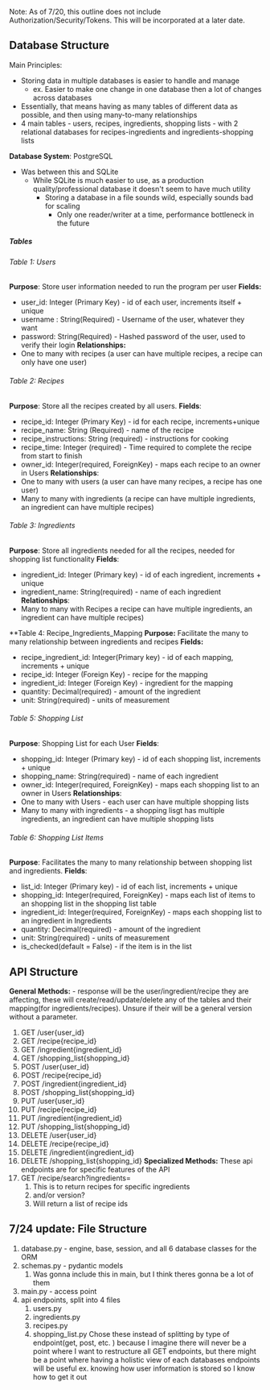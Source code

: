 Note: As of 7/20, this outline does not include Authorization/Security/Tokens. This will be incorporated at a later date.
## Database Structure

Main Principles: 
* Storing data in multiple databases is easier to handle and manage
	* ex. Easier to make one change in one database then a lot of changes across databases
* Essentially, that means having as many tables of different data as possible, and then using many-to-many relationships
* 4 main tables - users, recipes, ingredients, shopping lists - with 2 relational databases for recipes-ingredients and ingredients-shopping lists

**Database System**: PostgreSQL
* Was between this and SQLite
	* While SQLite is much easier to use, as a production quality/professional database it doesn't seem to have much utility
		* Storing a database in a file sounds wild, especially sounds bad for scaling
			* Only one reader/writer at a time, performance bottleneck in the future
##### Tables
###### Table 1: Users
**Purpose**: Store user information needed to run the program per user
**Fields:**
* user_id: Integer (Primary Key) - id of each user, increments itself + unique
* username : String(Required) - Username of the user, whatever they want
* password: String(Required) - Hashed password of the user, used to verify their login
**Relationships:** 
* One to many with recipes (a user can have multiple recipes, a recipe can only have one user)
###### Table 2: Recipes
**Purpose**: Store all the recipes created by all users.
**Fields**:
* recipe_id: Integer (Primary Key) - id for each recipe, increments+unique
* recipe_name: String (Required) - name of the recipe
* recipe_instructions: String (required) - instructions for cooking
* recipe_time: Integer (required) - Time required to complete the recipe from start to finish
* owner_id: Integer(required, ForeignKey) - maps each recipe to an owner in Users
**Relationships**: 
* One to many with users (a user can have many recipes, a recipe has one user)
* Many to many with ingredients (a recipe can have multiple ingredients, an ingredient can have multiple recipes)

###### Table 3: Ingredients
**Purpose**: Store all ingredients needed for all the recipes, needed for shopping list functionality
**Fields**:
* ingredient_id: Integer (Primary key) - id of each ingredient, increments + unique
* ingredient_name: String(required) - name of each ingredient
**Relationships**:
* Many to many with Recipes a recipe can have multiple ingredients, an ingredient can have multiple recipes)

**Table 4: Recipe_Ingredients_Mapping
**Purpose:** Facilitate the many to many relationship between ingredients and recipes
**Fields:**
* recipe_ingredient_id: Integer(Primary key) - id of each mapping, increments + unique
* recipe_id: Integer (Foreign Key) - recipe for the mapping
* ingredient_id: Integer (Foreign Key) - ingredient for the mapping
* quantity: Decimal(required) - amount of the ingredient
* unit: String(required) - units of measurement

###### Table 5: Shopping List
**Purpose**: Shopping List for each User
**Fields**:
* shopping_id: Integer (Primary key) - id of each shopping list, increments + unique
* shopping_name: String(required) - name of each ingredient
* owner_id: Integer(required, ForeignKey) - maps each shopping list to an owner in Users
**Relationships**:
* One to many with Users - each user can have multiple shopping lists
* Many to many with ingredients - a shopping lisgt has multiple ingredients, an ingredient can have multiple shopping lists

###### Table 6: Shopping List Items
**Purpose**: Facilitates the many to many relationship between shopping list and ingredients.
**Fields**:
* list_id: Integer (Primary key) - id of each list, increments + unique
* shopping_id: Integer(required, ForeignKey) - maps each list of items to an shopping list in the shopping list table
* ingredient_id: Integer(required, ForeignKey) - maps each shopping list to an ingredient in Ingredients
* quantity: Decimal(required) - amount of the ingredient
* unit: String(required) - units of measurement
* is_checked(default = False) - if the item is in the list
## API Structure

**General Methods:** - response will be the user/ingredient/recipe they are affecting, these will create/read/update/delete any of the tables and their mapping(for ingredients/recipes). Unsure if their will be a general version without a parameter.
1. GET /user{user_id}
2. GET /recipe{recipe_id}
3. GET /ingredient{ingredient_id}
4. GET /shopping_list{shopping_id}
5. POST /user{user_id}
6. POST /recipe{recipe_id}
7. POST /ingredient{ingredient_id}
8. POST /shopping_list{shopping_id}
9. PUT /user{user_id}
10. PUT /recipe{recipe_id}
11. PUT /ingredient{ingredient_id}
12. PUT /shopping_list{shopping_id}
13. DELETE /user{user_id}
14. DELETE /recipe{recipe_id}
15. DELETE /ingredient{ingredient_id}
16. DELETE /shopping_list{shopping_id}
**Specialized Methods:** These api endpoints are for specific features of the API
17. GET /recipe/search?ingredients=
	1. This is to return recipes for specific ingredients
	2. and/or version?
	3. Will return a list of recipe ids

## 7/24 update: File Structure
1. database.py - engine, base, session, and all 6 database classes for the ORM
2. schemas.py - pydantic models
	1. Was gonna include this in main, but I think theres gonna be a lot of them
3. main.py - access point
4. api endpoints, split into 4 files
	1. users.py
	2. ingredients.py
	3. recipes.py
	4. shopping_list.py
	Chose these instead of splitting by type of endpoint(get, post, etc. ) because I imagine there will never be a point where I want to restructure all GET endpoints, but there might be a point where having a holistic view of each databases endpoints will be useful ex. knowing how user information is stored so I know how to get it out